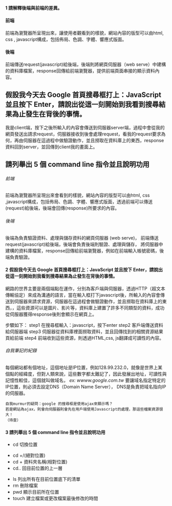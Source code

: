 #### 1 請解釋後端與前端的差異。

#### 前端
前端為瀏覽器所呈現出來，讓使用者觀看到的樣貌，網站內容的版型可以由html, css , javascript構成，包括佈局、色調、字體、響應式版面。

#### 後端
前端傳送request(javascript)給後端，後端則將網頁伺服器（web serve）中建構的資料庫檔案，response回傳給前端瀏覽器，提供前端頁面串接的顯示資料內容。

## 假設我今天去 Google 首頁搜尋框打上：JavaScript 並且按下 Enter，請說出從這一刻開始到我看到搜尋結果為止發生在背後的事情。
我是client端，按下之後所輸入的內容會傳送到伺服器server端，過程中會從我的網頁發送出請求request，伺服器接收到後會處理request，看我的request要求為何，再由伺服器在這過程中做驗證動作，並且撈取在資料庫上的東西，response資料回到server，並回傳到client我的畫面上。

## 請列舉出 5 個 command line 指令並且說明功用

###### 前端
前端為瀏覽器所呈現出來會看到的樣貌，網站內容的版型可以由html, css ,javascript構成，包括佈局、色調、字體、響應式版面，透過前端可以傳送(request)給後端，後端會回傳(response)所要求的內容。

###### 後端
後端為負責驗證資料、處理與儲存資料的網頁伺服器 (web serve)，
前端傳送request(javascript)給後端，後端會負責後端則驗證、處理與儲存，
將伺服器中建構的資料庫檔案，response回傳給前端瀏覽器，例如在前端輸入帳號密碼，後端負責驗證。

#### 2 假設我今天去 Google 首頁搜尋框打上：JavaScript 並且按下 Enter，請說出從這一刻開始到我看到搜尋結果為止發生在背後的事情。

網路的世界主要是兩個端點在運作，分別為客戶端與伺服器，透過HTTP（超文本傳輸協定）來成為溝通的語言，當在輸入框打下javascript後，所輸入的內容會傳送到伺服器來請求資源，伺服器在這過程會做驗證動作，並且撈取在資料庫上的東西，，這些資源可以是圖片、影片等，資料庫上建置了許多不同類型的資料，成功從伺服器獲得response後則會顯示在網頁上。

步驟如下：
step1 在搜尋框輸入：javascript，按下enter
step2 客戶端傳送資料給伺服器端
step3 伺服器從資料庫裡面撈取資料，並且回傳找到的相關資源結果頁給前端
step4 前端收到這些資源，則透過HTML,css, js翻譯成可讀性的內容。

###### 自我筆記的紀錄
每個網站都有個地址，這個地址是IP位置，例如128.99.232.0，就像是世界上某個點的經緯度，但對人類來說，這些數字都太難記了，因此發展出地址，可讀性與記憶性較佳，這個就叫做域名， *ex: wwww.google.com.tw*
要讓域名指定特定的IP位置，則必須去設定DNS（Domain Name Server），
DNS是負責把域名指向IP的伺服器。

```
自我murmur的疑問：google 的搜尋框是使用ajax來顯示嗎？
若是網站為ajax，則會向伺服器則會先在用戶端使用Javascript的處理，那這些檔案資源很大！
（待查）

```
#### 3 請列舉出 5 個 command line 指令並且說明功用


* cd 切換位置 
- cd +/(絕對位置) 
- cd + 資料夾名稱(相對位置)
- cd.. 回目前位置的上一層
* ls 列出所有在目前位置底下的清單
* rm 刪除檔案
* pwd 顯示目前所在位置
* touch 建立檔案或更改檔案最後修改的時間

